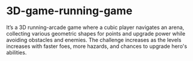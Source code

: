 # 3D-game-running-game
It’s a 3D running-arcade game where a cubic player navigates an arena, collecting various geometric shapes for points and upgrade power while avoiding obstacles and enemies. The challenge increases as the levels increases  with faster foes, more hazards, and chances to upgrade hero's abilities.
